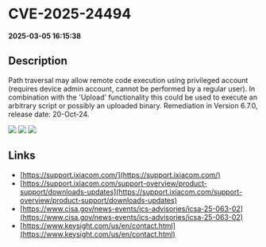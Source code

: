 # CVE-2025-24494

**2025-03-05 16:15:38**

## Description
Path traversal may allow remote code execution using privileged account 
(requires device admin account, cannot be performed by a regular user). 
In combination with the 'Upload' functionality this could be used to 
execute an arbitrary script or possibly an uploaded binary. Remediation 
in Version 6.7.0, release date: 20-Oct-24.

![](https://img.shields.io/static/v1?label=Score&message=8.6&color=red)
![](https://img.shields.io/static/v1?label=Severity&message=HIGH&color=red)
![](https://img.shields.io/static/v1?label=CWE&message=Traversal&color=green)

## Links
- [https://support.ixiacom.com/](https://support.ixiacom.com/)
- [https://support.ixiacom.com/support-overview/product-support/downloads-updates](https://support.ixiacom.com/support-overview/product-support/downloads-updates)
- [https://www.cisa.gov/news-events/ics-advisories/icsa-25-063-02](https://www.cisa.gov/news-events/ics-advisories/icsa-25-063-02)
- [https://www.keysight.com/us/en/contact.html](https://www.keysight.com/us/en/contact.html)
